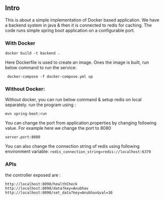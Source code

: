 ## Intro
This is about a simple implementation of Docker based application. 
We have a backend system in java & then it is connected to redis for caching.
The code runs simple spring boot application on a configurable port.

### With Docker
```
docker build -t backend .
```
Here Dockerfile is used to create an image. Ones the image is built, run below command to run the service: 
```
 docker-compose -f docker-compose.yml up
```

### Without Docker: 

Without docker, you can run below command & setup redis on local separately.
run the program using :
```
mvn spring-boot:run
```
You can change the port from application.properties by changing following value. For example here we change the port to 8080

```server.port:8080```

You can also change the connection string of redis using following environment variable:
``` redis_connection_string=redis://localhost:6379 ```

### APIs
the controller exposed are :
```
http://localhost:8090/healthCheck
http://localhost:8090/data?key=Anubhav
http://localhost:8090/set_data?key=Anubhav&val=10
```

